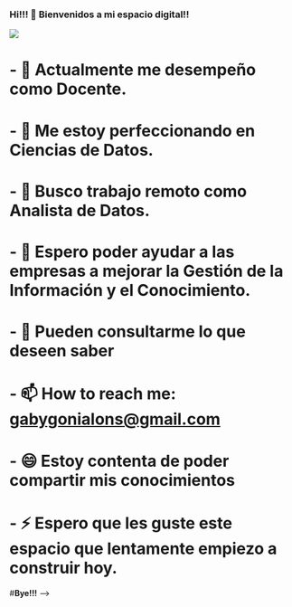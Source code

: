 ### Hi!!! 👋 Bienvenidos a mi espacio digital!!

<img src="https://i.ibb.co/4fj7zWq/Encabezado-CV-3.png">

# - 🔭 Actualmente me desempeño como Docente.
# - 🌱 Me estoy perfeccionando en Ciencias de Datos.
# - 👯 Busco trabajo remoto como Analista de Datos.
# - 🤔 Espero poder ayudar a las empresas a mejorar la Gestión de la Información y el Conocimiento.
# - 💬 Pueden consultarme lo que deseen saber
# - 📫 How to reach me: gabygonialons@gmail.com
# - 😄 Estoy contenta de poder compartir mis conocimientos
# - ⚡ Espero que les guste este espacio que lentamente empiezo a construir hoy.
#**Bye!!!**
-->
